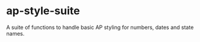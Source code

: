 # ap-style-suite
A suite of functions to handle basic AP styling for numbers, dates and state names.

